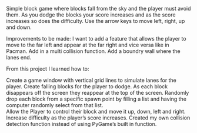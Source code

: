 Simple block game where blocks fall from the sky and the player must avoid them. As you dodge the blocks your score increases and as the score increases so does the difficulty. Use the arrow keys to move left, right, up and down.

Improvements to be made: 
I want to add a feature that allows the player to move to the far left and appear at the far right and vice versa like in Pacman. 
Add in a multi collision function.
Add a boundry wall where the lanes end.

From this project I learned how to:

Create a game window with vertical grid lines to simulate lanes for the player. 
Create falling blocks for the player to dodge. As each block disappears off the screen they reappear at the top of the screen. 
Randomly drop each block from a specific spawn point by filling a list and having the computer randomly select from that list.  
Allow the Player to control their block and move it up, down, left and right. 
Increase difficulty as the player’s score increases. 
Created my own collision detection function instead of using PyGame’s built in function.
